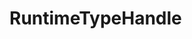 #  RuntimeTypeHandle

<api-schema openapi-path="../../../api-specs/swagger-otr-api.json" name="RuntimeTypeHandle"/>
